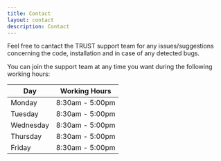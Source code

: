 ```yaml
---
title: Contact
layout: contact
description: Contact
---
```


Feel free to cantact the TRUST support team for any issues/suggestions concerning the code, installation and in case of any detected bugs. 

You can join the support team at any time you want during the following working hours:

| Day       | Working Hours   |
| --------- | --------------- |
| Monday    | 8:30am - 5:00pm |
| Tuesday   | 8:30am - 5:00pm |
| Wednesday | 8:30am - 5:00pm |
| Thursday  | 8:30am - 5:00pm |
| Friday    | 8:30am - 5:00pm |
